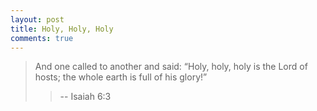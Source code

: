 ```yaml
---
layout: post
title: Holy, Holy, Holy
comments: true
---
```


> And one called to another and said:
> “Holy, holy, holy is the Lord of hosts;
> the whole earth is full of his glory!”
>
>> -- Isaiah 6:3